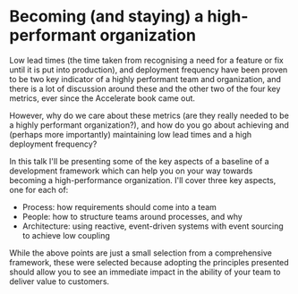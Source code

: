 # Becoming (and staying) a high-performant organization

Low lead times (the time taken from recognising a need for a feature or fix until it is put into production), and deployment frequency have been proven to be two key indicator of a highly performant team and organization, and there is a lot of discussion around these and the other two of the four key metrics, ever since the Accelerate book came out.

However, why do we care about these metrics (are they really needed to be a highly performant organization?), and how do you go about achieving and (perhaps more importantly) maintaining low lead times and a high deployment frequency?

In this talk I'll be presenting some of the key aspects of a baseline of a development framework which can help you on your way towards becoming a high-performance organization. I'll cover three key aspects, one for each of:

- Process: how requirements should come into a team
- People: how to structure teams around processes, and why
- Architecture: using reactive, event-driven systems with event sourcing to achieve low coupling

While the above points are just a small selection from a comprehensive framework, these were selected because adopting the principles presented should allow you to see an immediate impact in the ability of your team to deliver value to customers.
